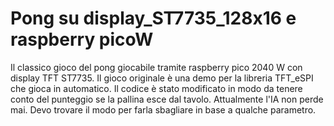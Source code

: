 # Pong su display_ST7735_128x16 e raspberry picoW

Il classico gioco del pong giocabile tramite raspberry pico 2040 W con display TFT ST7735. Il gioco originale è una demo per la libreria TFT_eSPI che gioca in automatico. Il codice è stato modificato in modo da tenere conto del 
punteggio se la pallina esce dal tavolo. Attualmente l'IA non perde mai. Devo trovare il modo per farla sbagliare in base a qualche parametro. 
